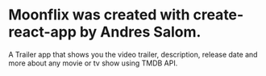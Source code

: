 # Moonflix was created with create-react-app by Andres Salom.

A Trailer app that shows you the video trailer, description, release date and more about any movie or tv show using TMDB API.

